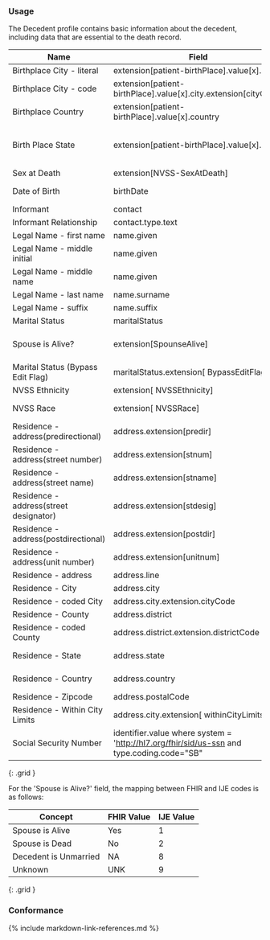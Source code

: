 ### Usage

The Decedent profile contains basic information about the decedent, including data that are essential to the death record.


| **Name** |  **Field**   |  **Encoding**  |  **IJE Field Name(s)**  |
| ---------------| ------------------------ | ------------- | ------------------- |
| Birthplace City - literal   | extension[patient-birthPlace].value[x].city  | STring | DBPLACECITYCODE  |
| Birthplace City - code   | extension[patient-birthPlace].value[x].city.extension[cityCode]  | integer | DBPLACECITYCODE  |
| Birthplace Country   | extension[patient-birthPlace].value[x].country  | [BirthplaceCountryVS] | BPLACE_CNT  |
| Birth Place State   | extension[patient-birthPlace].value[x].state  | [JurisdictionsProvincesVS] | BPLACE_ST, STATEBTH (expansion of coded value)  |
| Sex at Death   | extension[NVSS-SexAtDeath]  | [AdministrativeGenderVS] | SEX  |
| Date of Birth    | birthDate  | dateTime   | DOB_YR, DOB_MO, DOB_DY  |
| Informant    | contact  |   | none  |
| Informant Relationship   | contact.type.text   | string (30 characters)  | INFORMRELATE  |
| Legal Name - first name | name.given  | String | GNAME |
| Legal Name - middle initial | name.given        | String | MNAME (1st letter should be mapped)|
| Legal Name - middle name | name.given        | String | DMIDDLE (full string should be mapped)|
| Legal Name - last name | name.surname        | String | LNAME |
| Legal Name - suffix | name.suffix        | String | SUFF |
| Marital Status   | maritalStatus  | [MaritalStatusVS] | MARITAL   |
| Spouse is Alive?   | extension[SpounseAlive]  | [YesNoUnknownNotApplicableVS] |  SPOUSELV  **not supported by library** |
| Marital Status (Bypass Edit Flag)  | maritalStatus.extension[ BypassEditFlag]  | [EditBypass01234VS] | MARITAL_BYPASS   |
| NVSS Ethnicity | extension[ NVSSEthnicity] | as per IJE | DETHNIC1-5|
| NVSS Race | extension[ NVSSRace] | as per IJE | RACE1-23, RACE_MVR|
| Residence - address(predirectional) | address.extension[predir]  | string | PREDIR_D  |
| Residence - address(street number) | address.extension[stnum]  | string | STNUM_R  |
| Residence - address(street name) | address.extension[stname]  | string | STNAME_R  |
| Residence - address(street designator) | address.extension[stdesig]  | string | STDESIG_R  |
| Residence - address(postdirectional) | address.extension[postdir]  | string | POSTDIR_R  |
| Residence - address(unit number) | address.extension[unitnum]  | string | UNITNUM_R  |
| Residence - address  | address.line  | string | ADDRESS_R  |
| Residence - City  | address.city  | string | CITYTEXT_R  |
| Residence - coded City  | address.city.extension.cityCode  | integer | CITYC  |
| Residence - County  | address.district  | string | COUNTYTEXT_R  |
| Residence - coded County  | address.district.extension.districtCode  | integer | COUNTYC  |
| Residence - State  | address.state  | [StatesTerritoriesProvincesVS] | STATEC, STATETEXT_R  |
| Residence - Country  | address.country  | [ResidenceCountryVS] | COUNTRYC, COUNTRYTEXT_R  |
| Residence - Zipcode  | address.postalCode | string | ZIP9_R  |
| Residence - Within City Limits  | address.city.extension[ withinCityLimits]  | [YesNoUnknownVS] | LIMITS  |
| Social Security Number    | identifier.value where system = 'http://hl7.org/fhir/sid/us-ssn  and type.coding.code="SB"   | String  | SSN  |
{: .grid }

For the 'Spouse is Alive?' field, the mapping between FHIR and IJE codes is as follows:

| Concept | FHIR Value |  IJE Value   |
| --------| -----------| -------------|
| Spouse is Alive | Yes |   1 |
| Spouse is Dead | No |   2 |
| Decedent is Unmarried | NA |   8 |
| Unknown | UNK | 9 |
{: .grid }

### Conformance


{% include markdown-link-references.md %}
